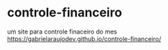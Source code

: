 # controle-financeiro
um site para  controle finaceiro  do mes
 https://gabrielaraujodev.github.io/controle-financeiro/
